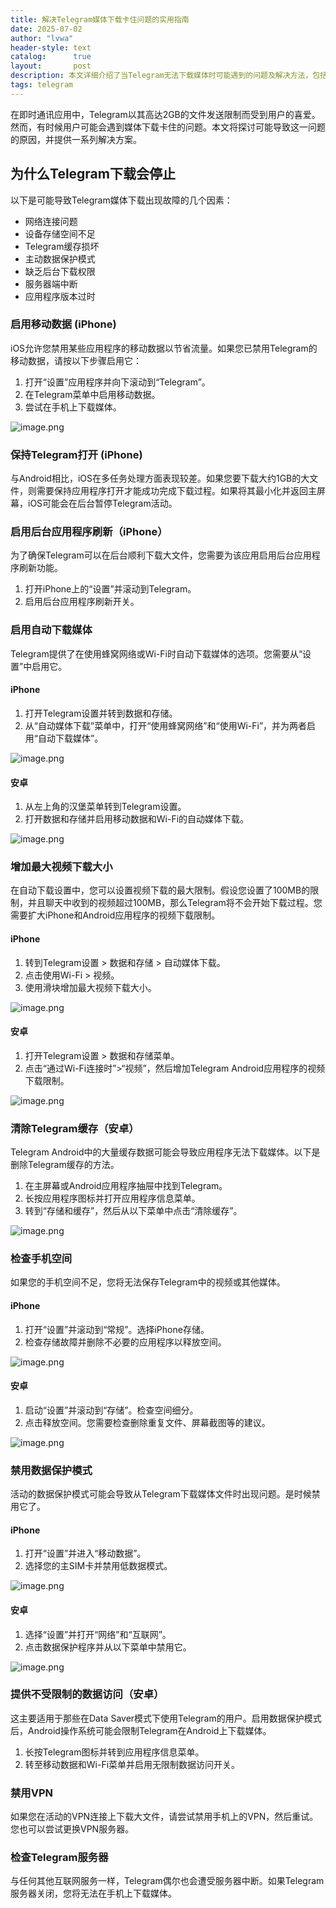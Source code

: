 ```yaml
---
title: 解决Telegram媒体下载卡住问题的实用指南
date: 2025-07-02
author: "lvwa"
header-style: text
catalog:      true
layout:       post
description: 本文详细介绍了当Telegram无法下载媒体时可能遇到的问题及解决方法，包括网络、存储空间、权限设置等。
tags: telegram
---
```


在即时通讯应用中，Telegram以其高达2GB的文件发送限制而受到用户的喜爱。然而，有时候用户可能会遇到媒体下载卡住的问题。本文将探讨可能导致这一问题的原因，并提供一系列解决方案。

## 为什么Telegram下载会停止

以下是可能导致Telegram媒体下载出现故障的几个因素：

- 网络连接问题
- 设备存储空间不足
- Telegram缓存损坏
- 主动数据保护模式
- 缺乏后台下载权限
- 服务器端中断
- 应用程序版本过时

### 启用移动数据 (iPhone)

iOS允许您禁用某些应用程序的移动数据以节省流量。如果您已禁用Telegram的移动数据，请按以下步骤启用它：

1. 打开“设置”应用程序并向下滚动到“Telegram”。
2. 在Telegram菜单中启用移动数据。
3. 尝试在手机上下载媒体。

![image.png](/img/2025-07-02/image_2025-07-02_1716258425210842_1.png)

### 保持Telegram打开 (iPhone)

与Android相比，iOS在多任务处理方面表现较差。如果您要下载大约1GB的大文件，则需要保持应用程序打开才能成功完成下载过程。如果将其最小化并返回主屏幕，iOS可能会在后台暂停Telegram活动。

### 启用后台应用程序刷新（iPhone）

为了确保Telegram可以在后台顺利下载大文件，您需要为该应用启用后台应用程序刷新功能。

1. 打开iPhone上的“设置”并滚动到Telegram。
2. 启用后台应用程序刷新开关。

### 启用自动下载媒体

Telegram提供了在使用蜂窝网络或Wi-Fi时自动下载媒体的选项。您需要从“设置”中启用它。

#### iPhone

1. 打开Telegram设置并转到数据和存储。
2. 从“自动媒体下载”菜单中，打开“使用蜂窝网络”和“使用Wi-Fi”，并为两者启用“自动下载媒体”。

![image.png](/img/2025-07-02/image_2025-07-02_1716258513573177_3.png)

#### 安卓

1. 从左上角的汉堡菜单转到Telegram设置。
2. 打开数据和存储并启用移动数据和Wi-Fi的自动媒体下载。

![image.png](/img/2025-07-02/image_2025-07-02_1716258523181965_4.png)

### 增加最大视频下载大小

在自动下载设置中，您可以设置视频下载的最大限制。假设您设置了100MB的限制，并且聊天中收到的视频超过100MB，那么Telegram将不会开始下载过程。您需要扩大iPhone和Android应用程序的视频下载限制。

#### iPhone

1. 转到Telegram设置 > 数据和存储 > 自动媒体下载。
2. 点击使用Wi-Fi > 视频。
3. 使用滑块增加最大视频下载大小。

![image.png](/img/2025-07-02/image_2025-07-02_1716258543504228_5.png)

#### 安卓

1. 打开Telegram设置 > 数据和存储菜单。
2. 点击“通过Wi-Fi连接时”>“视频”，然后增加Telegram Android应用程序的视频下载限制。

![image.png](/img/2025-07-02/image_2025-07-02_1716258557436694_6.png)

### 清除Telegram缓存（安卓）

Telegram Android中的大量缓存数据可能会导致应用程序无法下载媒体。以下是删除Telegram缓存的方法。

1. 在主屏幕或Android应用程序抽屉中找到Telegram。
2. 长按应用程序图标并打开应用程序信息菜单。
3. 转到“存储和缓存”，然后从以下菜单中点击“清除缓存”。

![image.png](/img/2025-07-02/image_2025-07-02_1716258569190468_7.png)

### 检查手机空间

如果您的手机空间不足，您将无法保存Telegram中的视频或其他媒体。

#### iPhone

1. 打开“设置”并滚动到“常规”。选择iPhone存储。
2. 检查存储故障并删除不必要的应用程序以释放空间。

![image.png](/img/2025-07-02/image_2025-07-02_1716258578517788_8.png)

#### 安卓

1. 启动“设置”并滚动到“存储”。检查空间细分。
2. 点击释放空间。您需要检查删除重复文件、屏幕截图等的建议。

![image.png](/img/2025-07-02/image_2025-07-02_1716258594263042_9.png)

### 禁用数据保护模式

活动的数据保护模式可能会导致从Telegram下载媒体文件时出现问题。是时候禁用它了。

#### iPhone

1. 打开“设置”并进入“移动数据”。
2. 选择您的主SIM卡并禁用低数据模式。

![image.png](/img/2025-07-02/image_2025-07-02_1716258677739962_12.png)

#### 安卓

1. 选择“设置”并打开“网络”和“互联网”。
2. 点击数据保护程序并从以下菜单中禁用它。

![image.png](/img/2025-07-02/image_2025-07-02_1716258730129085_13.png)

### 提供不受限制的数据访问（安卓）

这主要适用于那些在Data Saver模式下使用Telegram的用户。启用数据保护模式后，Android操作系统可能会限制Telegram在Android上下载媒体。

1. 长按Telegram图标并转到应用程序信息菜单。
2. 转至移动数据和Wi-Fi菜单并启用无限制数据访问开关。

### 禁用VPN

如果您在活动的VPN连接上下载大文件，请尝试禁用手机上的VPN，然后重试。您也可以尝试更换VPN服务器。

### 检查Telegram服务器

与任何其他互联网服务一样，Telegram偶尔也会遭受服务器中断。如果Telegram服务器关闭，您将无法在手机上下载媒体。